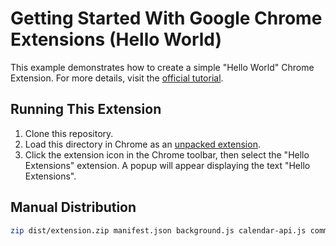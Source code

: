 # Getting Started With Google Chrome Extensions (Hello World)

This example demonstrates how to create a simple "Hello World" Chrome Extension.
For more details, visit the [official tutorial](https://developer.chrome.com/docs/extensions/get-started/tutorial/hello-world).

## Running This Extension

1. Clone this repository.
2. Load this directory in Chrome as an [unpacked extension](https://developer.chrome.com/docs/extensions/mv3/getstarted/development-basics/#load-unpacked).
3. Click the extension icon in the Chrome toolbar, then select the "Hello Extensions" extension. A popup will appear displaying the text "Hello Extensions".

## Manual Distribution
```bash
zip dist/extension.zip manifest.json background.js calendar-api.js common.css common-ground-minimal.png common-ground.png options.html options.js sidepanel.html sidepanel.js slot-finder.js -r _locales
```